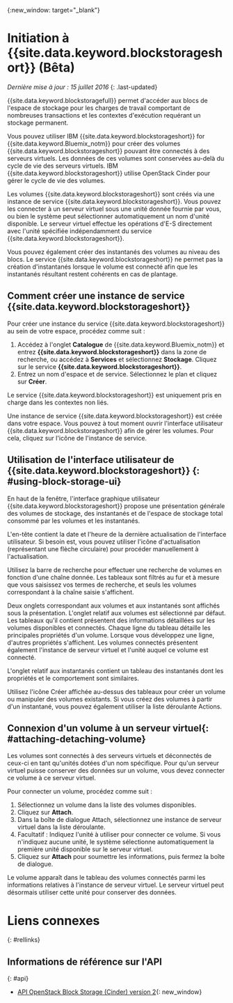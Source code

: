 {:new_window: target="_blank"} 

# Initiation à {{site.data.keyword.blockstorageshort}} (Bêta)

*Dernière mise à jour : 15 juillet 2016*
{: .last-updated}

{{site.data.keyword.blockstoragefull}} permet d'accéder aux blocs de l'espace de stockage pour les charges de travail comportant de nombreuses transactions et les contextes d'exécution requérant un stockage permanent.

Vous pouvez utiliser IBM {{site.data.keyword.blockstorageshort}} for {{site.data.keyword.Bluemix_notm}} pour créer des volumes {{site.data.keyword.blockstorageshort}} pouvant être connectés à des serveurs virtuels. Les données de ces volumes sont conservées au-delà du cycle de vie des serveurs virtuels. IBM {{site.data.keyword.blockstorageshort}} utilise OpenStack Cinder pour gérer le cycle de vie des volumes.

Les volumes {{site.data.keyword.blockstorageshort}} sont créés via une instance de service {{site.data.keyword.blockstorageshort}}. Vous pouvez les connecter à un serveur virtuel sous une unité donnée fournie par vous, ou bien le système peut sélectionner automatiquement un nom d'unité disponible. Le serveur virtuel effectue les opérations d'E-S directement avec l'unité spécifiée indépendamment du service {{site.data.keyword.blockstorageshort}}. 

Vous pouvez également créer des instantanés des volumes au niveau des blocs. Le service {{site.data.keyword.blockstorageshort}} ne permet pas la création d'instantanés lorsque le volume est connecté afin que les instantanés résultant restent cohérents en cas de plantage. 


## Comment créer une instance de service {{site.data.keyword.blockstorageshort}}
Pour créer une instance du service {{site.data.keyword.blockstorageshort}} au sein de votre espace, procédez comme suit :
 
1.	Accédez à l'onglet **Catalogue** de {{site.data.keyword.Bluemix_notm}} et entrez **{{site.data.keyword.blockstorageshort}}** dans la zone de recherche, ou accédez à **Services** et sélectionnez **Stockage**. Cliquez sur le service **{{site.data.keyword.blockstorageshort}}**. 
2.	Entrez un nom d'espace et de service. Sélectionnez le plan et cliquez sur **Créer**.
 	
Le service {{site.data.keyword.blockstorageshort}} est uniquement pris en charge dans les contextes non liés. 

Une instance de service {{site.data.keyword.blockstorageshort}} est créée dans votre espace. Vous pouvez à tout moment ouvrir l'interface utilisateur {{site.data.keyword.blockstorageshort}} afin de gérer les volumes. Pour cela, cliquez sur l'icône de l'instance de service.



## Utilisation de l'interface utilisateur de {{site.data.keyword.blockstorageshort}} {: #using-block-storage-ui}
En haut de la fenêtre, l'interface graphique utilisateur {{site.data.keyword.blockstorageshort}} propose une présentation générale des volumes de stockage, des instantanés et de l'espace de stockage total consommé par les volumes et les instantanés. 

L'en-tête contient la date et l'heure de la dernière actualisation de l'interface utilisateur. Si besoin est, vous pouvez utiliser l'icône d'actualisation (représentant une flèche circulaire) pour procéder manuellement à l'actualisation. 

Utilisez la barre de recherche pour effectuer une recherche de volumes en fonction d'une chaîne donnée. Les tableaux sont filtrés au fur et à mesure que vous saisissez vos termes de recherche, et seuls les volumes correspondant à la chaîne saisie s'affichent.

Deux onglets correspondant aux volumes et aux instantanés sont affichés sous la présentation. L'onglet relatif aux volumes est sélectionné par défaut. Les tableaux qu'il contient présentent des informations détaillées sur les volumes disponibles et connectés. Chaque ligne du tableau détaille les principales propriétés d'un volume. Lorsque vous développez une ligne, d'autres propriétés s'affichent. Les volumes connectés présentent également l'instance de serveur virtuel et l'unité auquel ce volume est connecté. 

L'onglet relatif aux instantanés contient un tableau des instantanés dont les propriétés et le comportement sont similaires. 

Utilisez l'icône Créer affichée au-dessus des tableaux pour créer un volume ou manipuler des volumes existants. Si vous créez des volumes à partir d'un instantané, vous pouvez également utiliser la liste déroulante Actions.




## Connexion d'un volume à un serveur virtuel{: #attaching-detaching-volume}
Les volumes sont connectés à des serveurs virtuels et déconnectés de ceux-ci en tant qu'unités dotées d'un nom spécifique. Pour qu'un serveur virtuel puisse conserver des données sur un volume, vous devez connecter ce volume à ce serveur virtuel. 

Pour connecter un volume, procédez comme suit : 

1.	Sélectionnez un volume dans la liste des volumes disponibles.
2.	Cliquez sur **Attach**.
3.	Dans la boîte de dialogue Attach, sélectionnez une instance de serveur virtuel dans la liste déroulante. 
4.	Facultatif : Indiquez l'unité à utiliser pour connecter ce volume. Si vous n'indiquez aucune unité, le système sélectionne automatiquement la première unité disponible sur le serveur virtuel. 
5.	Cliquez sur **Attach** pour soumettre les informations, puis fermez la boîte de dialogue.

Le volume apparaît dans le tableau des volumes connectés parmi les informations relatives à l'instance de serveur virtuel.
Le serveur virtuel peut désormais utiliser cette unité pour conserver des données. 


# Liens connexes
{: #rellinks}

## Informations de référence sur l'API
{: #api}
* [API OpenStack Block Storage (Cinder) version 2](http://developer.openstack.org/api-ref-blockstorage-v2.html){: new_window}

